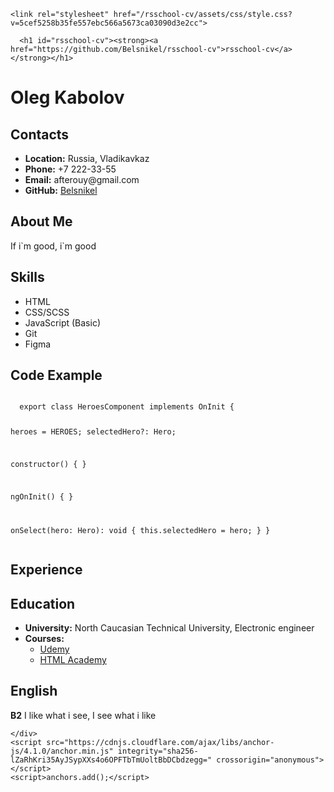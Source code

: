 
<!DOCTYPE html>
<html lang="en-US">
  <head>
    <meta charset="UTF-8">
    <meta http-equiv="X-UA-Compatible" content="IE=edge">
    <meta name="viewport" content="width=device-width, initial-scale=1">

<title>rsschool-cv</title>
<meta name="generator" content="Jekyll v3.9.0" />
<meta property="og:title" content="rsschool-cv" />
<meta property="og:locale" content="en_US" />
<link rel="canonical" href="https://github.com/Belsnikel/rsschool-cv" />
<meta property="og:url" content="https://github.com/Belsnikel/rsschool-cv" />
<meta property="og:site_name" content="rsschool-cv" />
<meta name="twitter:card" content="summary" />
<meta property="twitter:title" content="rsschool-cv" />

<!-- End Jekyll SEO tag -->

    <link rel="stylesheet" href="/rsschool-cv/assets/css/style.css?v=5cef5258b35fe557ebc566a5673ca03090d3e2cc">
  </head>
  <body>
    <div class="container-lg px-3 my-5 markdown-body">
      

      <h1 id="rsschool-cv"><strong><a href="https://github.com/Belsnikel/rsschool-cv">rsschool-cv</a></strong></h1>

<h1 id="andrei-kryvetski"><strong>Oleg Kabolov</strong></h1>

<h2 id="contacts"><strong>Contacts</strong></h2>
<ul>
  <li><strong>Location:</strong> Russia, Vladikavkaz</li>
  <li><strong>Phone:</strong> +7 222-33-55</li>
  <li><strong>Email:</strong> afterouy@gmail.com</li>
  <li><strong>GitHub:</strong> <a href="https://github.com/Belsnikel">Belsnikel</a></li>
</ul>

<h2 id="about-me"><strong>About Me</strong></h2>
<p>If i`m good, i`m good<br /></p>

<h2 id="skills"><strong>Skills</strong></h2>
<ul>
  <li>HTML</li>
  <li>CSS/SCSS</li>
  <li>JavaScript (Basic)</li>
  <li>Git</li>
  <li>Figma</li>
</ul>

<h2 id="code-example"><strong>Code Example</strong></h2>
<div class="language-plaintext highlighter-rouge"><div class="highlight"><pre class="highlight"><code>
  export class HeroesComponent implements OnInit {

  heroes = HEROES;
  selectedHero?: Hero;

  constructor() { }

  ngOnInit() {
  }

  onSelect(hero: Hero): void {
    this.selectedHero = hero;
  }
}
</code></pre></div></div>

<h2 id="experience"><strong>Experience</strong></h2>

<h2 id="education"><strong>Education</strong></h2>
<ul>
  <li><strong>University:</strong> North Caucasian Technical University, Electronic engineer</li>
  <li><strong>Courses:</strong>
    <ul>
      <li><a href="https://www.youtube.com/channel/UCcabW7890RKJzL968QWEykA">Udemy</a></li>
      <li><a href="https://www.htmlacademy.ru">HTML Academy</a></li>
    </ul>
  </li>
</ul>

<h2 id="english"><strong>English</strong></h2>
<p><strong>B2</strong> I like what i see, I see what i like</p>



      
    </div>
    <script src="https://cdnjs.cloudflare.com/ajax/libs/anchor-js/4.1.0/anchor.min.js" integrity="sha256-lZaRhKri35AyJSypXXs4o6OPFTbTmUoltBbDCbdzegg=" crossorigin="anonymous"></script>
    <script>anchors.add();</script>
    
  </body>
</html>
